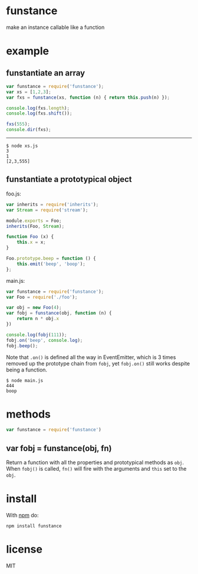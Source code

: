 # funstance

make an instance callable like a function

# example

## funstantiate an array

``` js
var funstance = require('funstance');
var xs = [1,2,3];
var fxs = funstance(xs, function (n) { return this.push(n) });

console.log(fxs.length);
console.log(fxs.shift());

fxs(555);
console.dir(fxs);
```

***

```
$ node xs.js
3
1
[2,3,555]
```

## funstantiate a prototypical object

foo.js:

``` js
var inherits = require('inherits');
var Stream = require('stream');

module.exports = Foo;
inherits(Foo, Stream);

function Foo (x) {
    this.x = x;
}

Foo.prototype.beep = function () {
    this.emit('beep', 'boop');
};
```

main.js:

``` js
var funstance = require('funstance');
var Foo = require('./foo');

var obj = new Foo(4);
var fobj = funstance(obj, function (n) {
    return n * obj.x
})

console.log(fobj(111));
fobj.on('beep', console.log);
fobj.beep();
```

Note that `.on()` is defined all the way in EventEmitter, which is 3 times
removed up the prototype chain from `fobj`, yet `fobj.on()` still works despite
being a function.

```
$ node main.js
444
boop
```

# methods

``` js
var funstance = require('funstance')
```

## var fobj = funstance(obj, fn)

Return a function with all the properties and prototypical methods as `obj`.
When `fobj()` is called, `fn()` will fire with the arguments and `this` set to
the `obj`.

# install

With [npm](https://npmjs.org) do:

```
npm install funstance
```

# license

MIT
